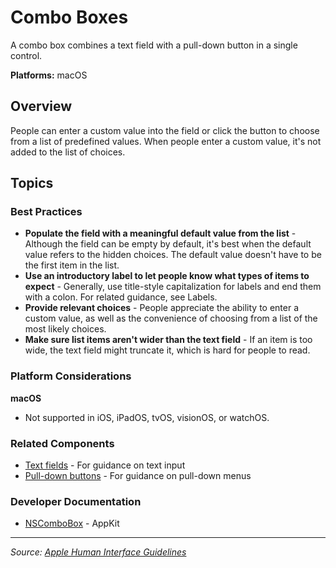 # Combo Boxes

A combo box combines a text field with a pull-down button in a single control.

**Platforms:** macOS

## Overview

People can enter a custom value into the field or click the button to choose from a list of predefined values. When people enter a custom value, it's not added to the list of choices.

## Topics

### Best Practices

- **Populate the field with a meaningful default value from the list** - Although the field can be empty by default, it's best when the default value refers to the hidden choices. The default value doesn't have to be the first item in the list.
- **Use an introductory label to let people know what types of items to expect** - Generally, use title-style capitalization for labels and end them with a colon. For related guidance, see Labels.
- **Provide relevant choices** - People appreciate the ability to enter a custom value, as well as the convenience of choosing from a list of the most likely choices.
- **Make sure list items aren't wider than the text field** - If an item is too wide, the text field might truncate it, which is hard for people to read.

### Platform Considerations

**macOS**  
- Not supported in iOS, iPadOS, tvOS, visionOS, or watchOS.

### Related Components

- [Text fields](https://developer.apple.com/design/human-interface-guidelines/text-fields) - For guidance on text input
- [Pull-down buttons](https://developer.apple.com/design/human-interface-guidelines/pull-down-buttons) - For guidance on pull-down menus

### Developer Documentation

- [NSComboBox](https://developer.apple.com/documentation/appkit/nscombobox) - AppKit

---

*Source: [Apple Human Interface Guidelines](https://developer.apple.com/design/human-interface-guidelines/combo-boxes)*